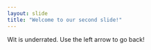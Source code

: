 ```yaml
---
layout: slide
title: "Welcome to our second slide!"
---
```

Wit is underrated. 
Use the left arrow to go back!

